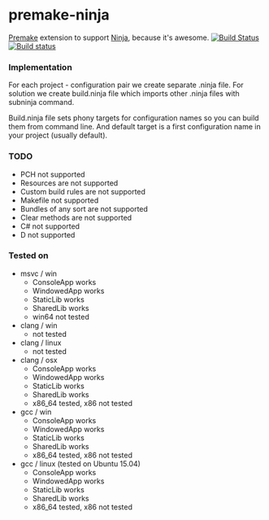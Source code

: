 # premake-ninja

[Premake](https://github.com/premake/premake-core) extension to support [Ninja](https://github.com/martine/ninja), because it's awesome. [![Build Status](https://travis-ci.org/jimon/premake-ninja.svg?branch=master)](https://travis-ci.org/jimon/premake-ninja) [![Build status](https://ci.appveyor.com/api/projects/status/3d2vot6y72nfo24y/branch/master?svg=true)](https://ci.appveyor.com/project/jimon/premake-ninja/branch/master)

### Implementation

For each project - configuration pair we create separate .ninja file. For solution we create build.ninja file which imports other .ninja files with subninja command.

Build.ninja file sets phony targets for configuration names so you can build them from command line. And default target is a first configuration name in your project (usually default).  

### TODO

- PCH not supported
- Resources are not supported
- Custom build rules are not supported 
- Makefile not supported
- Bundles of any sort are not supported
- Clear methods are not supported
- C# not supported 
- D not supported

### Tested on

- msvc / win
	- ConsoleApp works
	- WindowedApp works 
	- StaticLib works
	- SharedLib works
	- win64 not tested
- clang / win
	- not tested
- clang / linux
	- not tested
- clang / osx
	- ConsoleApp works
	- WindowedApp works 
	- StaticLib works
	- SharedLib works
	- x86_64 tested, x86 not tested
- gcc / win
	- ConsoleApp works
	- WindowedApp works 
	- StaticLib works
	- SharedLib works
	- x86_64 tested, x86 not tested
- gcc / linux (tested on Ubuntu 15.04)
	- ConsoleApp works
	- WindowedApp works 
	- StaticLib works
	- SharedLib works
	- x86_64 tested, x86 not tested

